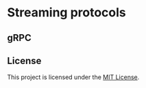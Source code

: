 # Streaming protocols

## gRPC

## License

This project is licensed under the [MIT License](LICENSE).
